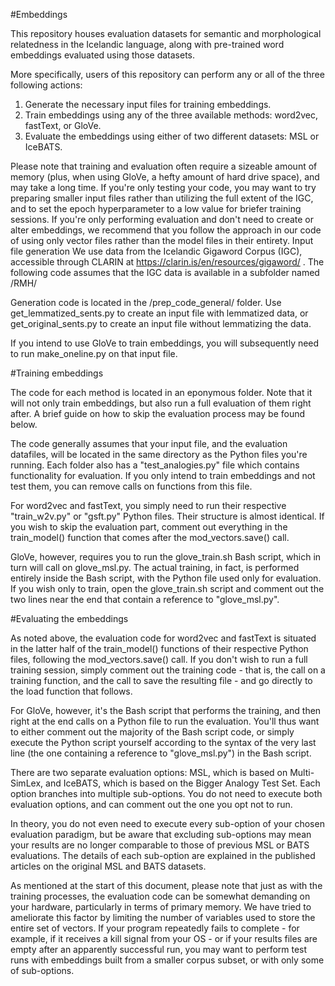 #Embeddings

This repository houses evaluation datasets for semantic and morphological relatedness in the Icelandic language, along with pre-trained word embeddings evaluated using those datasets.

More specifically, users of this repository can perform any or all of the three following actions:

1. Generate the necessary input files for training embeddings.
2. Train embeddings using any of the three available methods: word2vec, fastText, or GloVe.
3. Evaluate the embeddings using either of two different datasets: MSL or IceBATS.

Please note that training and evaluation often require a sizeable amount of memory (plus, when using GloVe, a hefty amount of hard drive space), and may take a long time. If you're only testing your code, you may want to try preparing smaller input files rather than utilizing the full extent of the IGC, and to set the epoch hyperparameter to a low value for briefer training sessions. If you're only performing evaluation and don't need to create or alter embeddings, we recommend that you follow the approach in our code of using only vector files rather than the model files in their entirety.
Input file generation
We use data from the Icelandic Gigaword Corpus (IGC), accessible through CLARIN at https://clarin.is/en/resources/gigaword/ . The following code assumes that the IGC data is available in a subfolder named /RMH/

Generation code is located in the /prep_code_general/ folder. Use get_lemmatized_sents.py to create an input file with lemmatized data, or get_original_sents.py to create an input file without lemmatizing the data.

If you intend to use GloVe to train embeddings, you will subsequently need to run make_oneline.py on that input file.

#Training embeddings


The code for each method is located in an eponymous folder. Note that it will not only train embeddings, but also run a full evaluation of them right after. A brief guide on how to skip the evaluation process may be found below.

The code generally assumes that your input file, and the evaluation datafiles, will be located in the same directory as the Python files you're running. Each folder also has a "test_analogies.py" file which contains functionality for evaluation. If you only intend to train embeddings and not test them, you can remove calls on functions from this file.

For word2vec and fastText, you simply need to run their respective "train_w2v.py" or "gsft.py" Python files. Their structure is almost identical. If you wish to skip the evaluation part, comment out everything in the train_model() function that comes after the mod_vectors.save() call.

GloVe, however, requires you to run the glove_train.sh Bash script, which in turn will call on glove_msl.py. The actual training, in fact, is performed entirely inside the Bash script, with the Python file used only for evaluation. If you wish only to train, open the glove_train.sh script and comment out the two lines near the end that contain a reference to "glove_msl.py".


#Evaluating the embeddings

As noted above, the evaluation code for word2vec and fastText is situated in the latter half of the train_model() functions of their respective Python files, following the mod_vectors.save() call. If you don't wish to run a full training session, simply comment out the training code - that is, the call on a training function, and the call to save the resulting file - and go directly to the load function that follows.

For GloVe, however, it's the Bash script that performs the training, and then right at the end calls on a Python file to run the evaluation. You'll thus want to either comment out the majority of the Bash script code, or simply execute the Python script yourself according to the syntax of the very last line (the one containing a reference to "glove_msl.py") in the Bash script.

There are two separate evaluation options: MSL, which is based on Multi-SimLex, and IceBATS, which is based on the Bigger Analogy Test Set. Each option branches into multiple sub-options. You do not need to execute both evaluation options, and can comment out the one you opt not to run.

In theory, you do not even need to execute every sub-option of your chosen evaluation paradigm, but be aware that excluding sub-options may mean your results are no longer comparable to those of previous MSL or BATS evaluations. The details of each sub-option are explained in the published articles on the original MSL and BATS datasets.

As mentioned at the start of this document, please note that just as with the training processes, the evaluation code can be somewhat demanding on your hardware, particularly in terms of primary memory. We have tried to ameliorate this factor by limiting the number of variables used to store the entire set of vectors. If your program repeatedly fails to complete - for example, if it receives a kill signal from your OS - or if your results files are empty after an apparently successful run, you may want to perform test runs with embeddings built from a smaller corpus subset, or with only some of sub-options.

